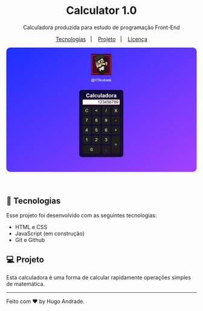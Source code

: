 <h1 align="center"> Calculator 1.0 </h1>

<p align="center">
Calculadora produzida para estudo de programação Front-End
</p>

<p align="center">
  <a href="#-tecnologias">Tecnologias</a>&nbsp;&nbsp;&nbsp;|&nbsp;&nbsp;&nbsp;
  <a href="#-projeto">Projeto</a>&nbsp;&nbsp;&nbsp;|&nbsp;&nbsp;&nbsp;
  <a href="#memo-licença">Licença</a>
</p>

<p align="center">
  <img alt="Projeto DevLinks" src=".github/Layout-Calculator.jpg" style="border-radius: 10px;">
</p>

<br>

## 🚀 Tecnologias

Esse projeto foi desenvolvido com as seguintes tecnologias:

- HTML e CSS
- JavaScript (em construção)
- Git e Github

## 💻 Projeto

Esta calculadora é uma forma de calcular rapidamente operações simples de matemática.

---

Feito com ♥ by Hugo Andrade.